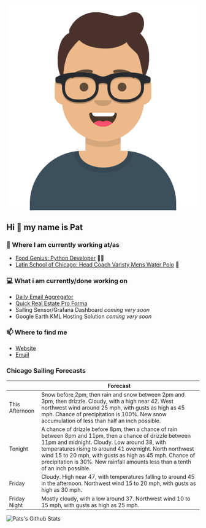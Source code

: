 [![Social banner for p-j-falconer](https://raw.githubusercontent.com/P-J-FALCONER/P-J-FALCONER/master/assets/avataaars.svg)](https://patfalconer.com/)
## Hi :wave: my name is Pat

### 💼 Where I am currently working at/as
- [Food Genius: Python Developer](https://getfoodgenius.com/) 🍔🐍
- [Latin School of Chicago: Head Coach Varisty Mens Water Polo](https://www.latinschool.org/) 🤽


### 💻 What i am currently/done working on
 - [Daily Email Aggregator](https://github.com/P-J-FALCONER/dott_daily_mail)
 - [Quick Real Estate Pro Forma](https://github.com/P-J-FALCONER/henry)
 - Sailing Sensor/Grafana Dashboard *coming very soon*
 - Google Earth KML Hosting Solution *coming very soon*

### 📫 Where to find me
 - [Website](https://patfalconer.com/)
 - [Email](mailto:patrick.j.falconer@gmail.com)


### Chicago Sailing Forecasts
|   | Forecast  |
|---|---|
| This Afternoon | Snow before 2pm, then rain and snow between 2pm and 3pm, then drizzle. Cloudy, with a high near 42. West northwest wind around 25 mph, with gusts as high as 45 mph. Chance of precipitation is 100%. New snow accumulation of less than half an inch possible. |
| Tonight | A chance of drizzle before 8pm, then a chance of rain between 8pm and 11pm, then a chance of drizzle between 11pm and midnight. Cloudy. Low around 38, with temperatures rising to around 41 overnight. North northwest wind 15 to 20 mph, with gusts as high as 45 mph. Chance of precipitation is 30%. New rainfall amounts less than a tenth of an inch possible. |
| Friday | Cloudy. High near 47, with temperatures falling to around 45 in the afternoon. Northwest wind 15 to 20 mph, with gusts as high as 30 mph. |
| Friday Night | Mostly cloudy, with a low around 37. Northwest wind 10 to 15 mph, with gusts as high as 25 mph. |

![Pats's Github Stats](https://github-readme-stats.vercel.app/api?username=p-j-falconer&show_icons=true&theme=radical)
